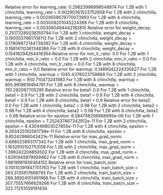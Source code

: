 Relative error for learning_rate: 0.29623996998548874
For 1.2B with 1 chinchilla, learning_rate = 0.00290361523752658
For 1.2B with 2 chinchilla, learning_rate = 0.0029559079770073993
For 1.2B with 4 chinchilla, learning_rate = 0.003008201045224368
For 1.2B with 8 chinchilla, learning_rate = 0.003060494442182815
Relative error for weight_decay: 0.25173285038150794
For 1.2B with 1 chinchilla, weight_decay = 0.1900557961706113
For 1.2B with 2 chinchilla, weight_decay = 0.17809872144738392
For 1.2B with 4 chinchilla, weight_decay = 0.16614110361348366
For 1.2B with 8 chinchilla, weight_decay = 0.15418294264418364
Relative error for min_lr_ratio: 0.0
For 1.2B with 1 chinchilla, min_lr_ratio = 0.0
For 1.2B with 2 chinchilla, min_lr_ratio = 0.0
For 1.2B with 4 chinchilla, min_lr_ratio = 0.0
For 1.2B with 8 chinchilla, min_lr_ratio = 0.0
Relative error for warmup: 0.1489042224335627
For 1.2B with 1 chinchilla, warmup = 1045.4376023758668
For 1.2B with 2 chinchilla, warmup = 950.710473241983
For 1.2B with 4 chinchilla, warmup = 855.9919619464781
For 1.2B with 8 chinchilla, warmup = 761.282067705295
Relative error for beta1: 0.0
For 1.2B with 1 chinchilla, beta1 = 0.9
For 1.2B with 2 chinchilla, beta1 = 0.9
For 1.2B with 4 chinchilla, beta1 = 0.9
For 1.2B with 8 chinchilla, beta1 = 0.9
Relative error for beta2: 0.0
For 1.2B with 1 chinchilla, beta2 = 0.98
For 1.2B with 2 chinchilla, beta2 = 0.98
For 1.2B with 4 chinchilla, beta2 = 0.98
For 1.2B with 8 chinchilla, beta2 = 0.98
Relative error for epsilon: 8.584758206868995e-06
For 1.2B with 1 chinchilla, epsilon = 7.252437467342912e-11
For 1.2B with 2 chinchilla, epsilon = 8.430446803027855e-11
For 1.2B with 4 chinchilla, epsilon = 9.263425192591739e-11
For 1.2B with 8 chinchilla, epsilon = 9.85242986043421e-11
Relative error for max_grad_norm: 0.688023893117342
For 1.2B with 1 chinchilla, max_grad_norm = 1.1632910102753158
For 1.2B with 2 chinchilla, max_grad_norm = 1.396242206850502
For 1.2B with 4 chinchilla, max_grad_norm = 1.6291445979959462
For 1.2B with 8 chinchilla, max_grad_norm = 1.8619981939364152
Relative error for train_batch_size: 0.15510391947701763
For 1.2B with 1 chinchilla, train_batch_size = 263.3135917668793
For 1.2B with 2 chinchilla, train_batch_size = 288.38924101491966
For 1.2B with 4 chinchilla, train_batch_size = 307.75557466629266
For 1.2B with 8 chinchilla, train_batch_size = 322.71251059191434
